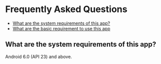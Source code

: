 # Frequently Asked Questions

- [What are the system requirements of this app?](#what-are-the-system-requirements-of-this-app)
- [What are the basic requirement to use this app](#what-are-the-system-requirements-of-this-app)


## What are the system requirements of this app?
Android 6.0 (API 23) and above.
